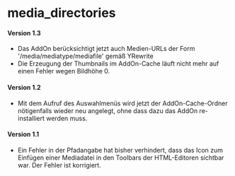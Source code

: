 # media_directories
<h4>Version 1.3</h4>
<ul>
    <li>Das AddOn berücksichtigt jetzt auch Medien-URLs der Form
        '/media/mediatype/mediafile' gemäß YRewrite</li>
    <li>Die Erzeugung der Thumbnails im AddOn-Cache läuft nicht mehr
        auf einen Fehler wegen Bildhöhe 0.</li>
</ul>
<h4>Version 1.2</h4>
<ul>
    <li>Mit dem Aufruf des Auswahlmenüs wird jetzt der AddOn-Cache-Ordner
        nötigenfalls wieder neu angelegt, ohne dass dazu das AddOn
        re-installiert werden muss.</li>
</ul>
<h4>Version 1.1</h4>
<ul>
    <li>Ein Fehler in der Pfadangabe hat bisher verhindert, dass das Icon
        zum Einfügen einer Mediadatei in den Toolbars der HTML-Editoren
        sichtbar war. Der Fehler ist korrigiert.</li>
</ul>